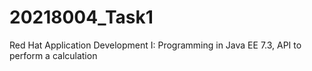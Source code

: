 # 20218004_Task1
Red Hat Application Development I: Programming in Java EE 7.3, API to perform a calculation
